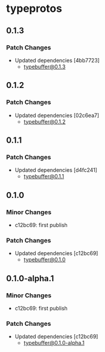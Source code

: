 # typeprotos

## 0.1.3

### Patch Changes

- Updated dependencies [4bb7723]
  - typebuffer@0.1.3

## 0.1.2

### Patch Changes

- Updated dependencies [02c6ea7]
  - typebuffer@0.1.2

## 0.1.1

### Patch Changes

- Updated dependencies [d4fc241]
  - typebuffer@0.1.1

## 0.1.0

### Minor Changes

- c12bc69: first publish

### Patch Changes

- Updated dependencies [c12bc69]
  - typebuffer@0.1.0

## 0.1.0-alpha.1

### Minor Changes

- c12bc69: first publish

### Patch Changes

- Updated dependencies [c12bc69]
  - typebuffer@0.1.0-alpha.1
